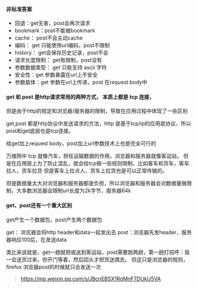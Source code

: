 #### 非标准答案
* 回退：get无害，post会再次请求
* bookmark：post不能被bookmark
* cache： post不会主动cache
* 编码： get 只能使用url编码，post不限制
* history： get会保存历史记录，post不会
* 请求长度限制： get有限制，post没有
* 参数数据类型： get 只能支持 ascii 字符
* 安全性：get 参数暴露在url上不安全
* 参数载体：get 参数在url上传递，post 在request body中


#### get 和 post 是http请求常用的两种方式， 本质上都是 tcp 连接，
但是由于http的规定和浏览器/服务器的限制，导致在应用过程中体现了一些区别

get,post 都是http协议中发送请求的方法，http 是基于tcp/ip的应用层协议，所以post和get底层也是tcp连接。

给get加上request body，post加上url参数技术上也是完全可行的

万维网中 tcp 就像汽车，担任运输数据的作用，浏览器和服务器就像客运站，
但是在应用层上为了防止混乱，就会给tcp做一些规则限制，比如客车和货车，客车拉人，货车拉货
但是客车上拉点人，货车上拉货也是可以正常传输的。

但是数据量太大对浏览器和服务器都是负担，所以浏览器和服务器会对数据量做限制，大多数浏览器会限制url长度为2k字节，服务器64k

#### get、post还有一个重大区别
get产生一个数据包，post产生两个数据包

get： 浏览器会将http header和data一起发出去
post：浏览器先发header，服务器响应100后，在发送data

类比来说就是，get一趟就把或送到客运站，post需要跑两趟，第一趟打招呼：我一会送货过来，你开门等着，然后回头才把货送偶去。
但这只是浏览器的规则，firefox 浏览器post的时候就只会发送一次


> https://mp.weixin.qq.com/s/JBcnEBSX1RqMnF7DUkU5VA
